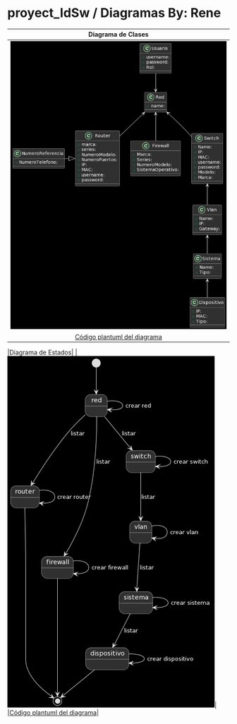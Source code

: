 # proyect_IdSw / Diagramas By: Rene

|Diagrama de Clases|
|:-:|
|![Imagen](images/diagramaClasesV1.0.png)|
|[Código plantuml del diagrama](docs/diagramaClases.plantuml)|  

|Diagrama de Estados|
|![Imagen](images/diagramaEstadosV1.0.png)|
|[Código plantuml del diagrama](docs/diagramaEstados.plantuml)|
